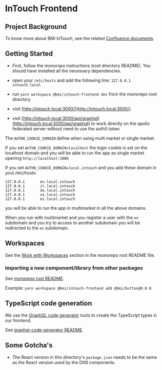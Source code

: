 # InTouch Frontend

## Project Background

To know more about BMI InTouch, see the related [Confluence documents](https://bmigroup.atlassian.net/wiki/spaces/IRP/pages/1858797800/Technical+Blueprint).

## Getting Started

- First, follow the monoropo instructions (root directory README). You should have installed all the necessary dependencies.

- open your `/etc/hosts` and add the following line: `127.0.0.1 intouch.local`

- run `yarn workspace @bmi/intouch-frontend dev` from the monorepo root directory

- visit [http://intouch.local:3000/](http://intouch.local:3000/)

- visit [http://intouch.local:3000/api/graphql](http://intouch.local:3000/api/graphql) to work directly on the apollo federated server without need to use the auth0 token

The `AUTH0_COOKIE_DOMAIN` define when using multi market or single market.

If you set `AUTH0_COOKIE_DOMAIN=localhost` the login cookie is set on the localhost domain and you will be able to run the app as single market opening `http://localhost:3000`

If you set `AUTH0_COOKIE_DOMAIN=local.intouch` and you add these domain in yout /etc/hosts:

```
127.0.0.1       en.local.intouch
127.0.0.1       it.local.intouch
127.0.0.1       de.local.intouch
127.0.0.1       us.local.intouch
127.0.0.1       es.local.intouch
```

you will be able to run the app in multimarket in all the above domains.

When you run with multimarket and you register a user with the `en` subdomain and you try to access to another subdomain you will be redirected to the `en` subdomain.

## Workspaces

See the [Work with Workspaces](https://gitlab.com/bmi-digital/dxb#work-with-workspaces) section in the monorepo root README file.

### Importing a new component/library from other packages

See [monorepo root README](https://gitlab.com/bmi-digital/dxb/-/tree/master#work-with-workspaces).

Example: `yarn workspace @bmi/intouch-frontend add @bmi/button@0.0.0`

## TypeScript code generation

We use the [GraphQL code generator](https://www.graphql-code-generator.com/) tools to create the TypeScript types in our frontend.

See [graphql-code-generator README](https://github.com/dotansimha/graphql-code-generator#readme).

## Some Gotcha's

- The React version in this directory's `package.json` needs to be the same as the React version used by the DXB components.
